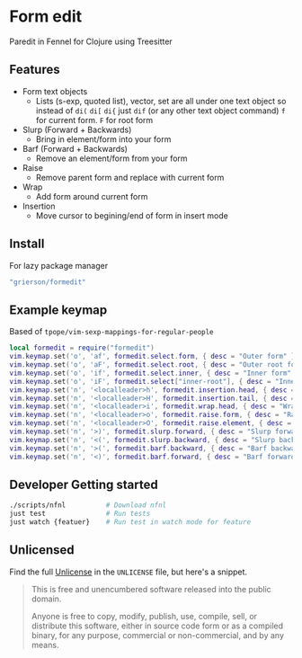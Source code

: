 # Form edit

Paredit in Fennel for Clojure using Treesitter

## Features

- Form text objects
  - Lists (s-exp, quoted list), vector, set are all under one text object
    so instead of `di(` `di[` `di{` just `dif` (or any other text object command)
    `f` for current form. `F` for root form
- Slurp (Forward + Backwards)
  - Bring in element/form into your form
- Barf (Forward + Backwards)
  - Remove an element/form from your form
- Raise
  - Remove parent form and replace with current form
- Wrap
  - Add form around current form
- Insertion
  - Move cursor to begining/end of form in insert mode

## Install

For lazy package manager

```lua
"grierson/formedit"
```

## Example keymap

Based of `tpope/vim-sexp-mappings-for-regular-people`

```lua
local formedit = require("formedit")
vim.keymap.set('o', 'af', formedit.select.form, { desc = "Outer form" })
vim.keymap.set('o', 'aF', formedit.select.root, { desc = "Outer root form" })
vim.keymap.set('o', 'if', formedit.select.inner, { desc = "Inner form" })
vim.keymap.set('o', 'iF', formedit.select["inner-root"], { desc = "Inner root form" })
vim.keymap.set('n', '<localleader>h', formedit.insertion.head, { desc = "Head insert" })
vim.keymap.set('n', '<localleader>H', formedit.insertion.tail, { desc = "Tail insert" })
vim.keymap.set('n', '<localleader>i', formedit.wrap.head, { desc = "Wrap form " })
vim.keymap.set('n', '<localleader>o', formedit.raise.form, { desc = "Raise form" })
vim.keymap.set('n', '<localleader>O', formedit.raise.element, { desc = "Raise element" })
vim.keymap.set('n', '>)', formedit.slurp.forward, { desc = "Slurp forward" })
vim.keymap.set('n', '<(', formedit.slurp.backward, { desc = "Slurp backward" })
vim.keymap.set('n', '>(', formedit.barf.backward, { desc = "Barf backward" })
vim.keymap.set('n', '<)', formedit.barf.forward, { desc = "Barf forward" })
```

## Developer Getting started

```bash
./scripts/nfnl          # Download nfnl
just test               # Run tests
just watch {featuer}    # Run test in watch mode for feature
```

## Unlicensed

Find the full [Unlicense][unlicense] in the `UNLICENSE` file, but here's a
snippet.

> This is free and unencumbered software released into the public domain.
>
> Anyone is free to copy, modify, publish, use, compile, sell, or distribute
> this software, either in source code form or as a compiled binary, for any
> purpose, commercial or non-commercial, and by any means.

[neovim]: https://neovim.io/
[fennel]: https://fennel-lang.org/
[nfnl]: https://github.com/Olical/nfnl
[unlicense]: http://unlicense.org/
[plenary]: https://github.com/nvim-lua/plenary.nvim
[guns/vim-sexp]: https://github.com/guns/vim-sexp
[tpope/vim-sexp-mappings-for-regular-people]: https://github.com/tpope/vim-sexp-mappings-for-regular-people
